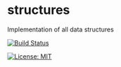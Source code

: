 # structures
Implementation of all data structures

[![Build Status](https://travis-ci.org/dbvdb/structures.svg?branch=master)](https://travis-ci.org/dbvdb/structures)

[![License: MIT](https://img.shields.io/badge/License-MIT-yellow.svg)](https://opensource.org/licenses/MIT)

